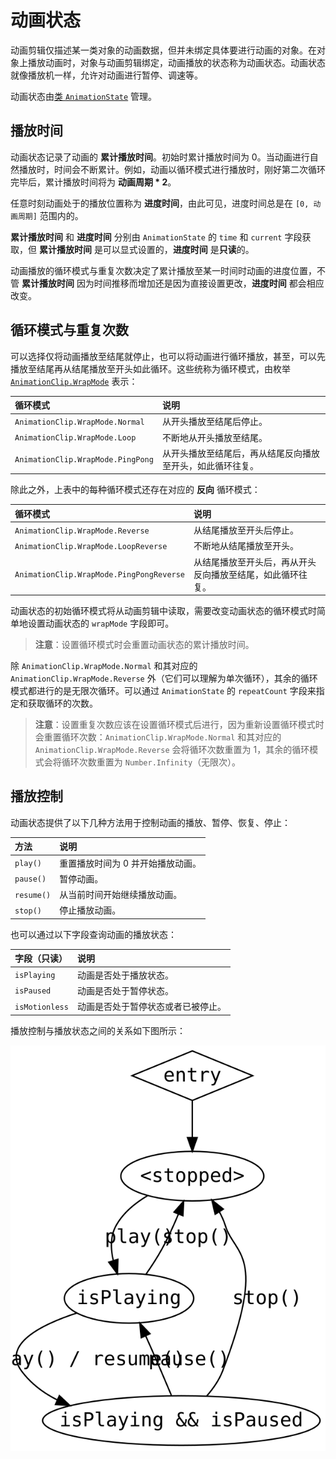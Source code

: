 # 动画状态

动画剪辑仅描述某一类对象的动画数据，但并未绑定具体要进行动画的对象。在对象上播放动画时，对象与动画剪辑绑定，动画播放的状态称为动画状态。动画状态就像播放机一样，允许对动画进行暂停、调速等。

动画状态由[类 `AnimationState`](https://docs.cocos.com/creator/3.0/api/zh/classes/animation.animationstate-1.html) 管理。

## 播放时间

动画状态记录了动画的 **累计播放时间**。初始时累计播放时间为 0。当动画进行自然播放时，时间会不断累计。例如，动画以循环模式进行播放时，刚好第二次循环完毕后，累计播放时间将为 **动画周期 * 2**。

任意时刻动画处于的播放位置称为 **进度时间**，由此可见，进度时间总是在 `[0, 动画周期]` 范围内的。

**累计播放时间** 和 **进度时间** 分别由 `AnimationState` 的 `time` 和 `current` 字段获取，但 **累计播放时间** 是可以显式设置的，**进度时间** 是**只读**的。

动画播放的循环模式与重复次数决定了累计播放至某一时间时动画的进度位置，不管 **累计播放时间** 因为时间推移而增加还是因为直接设置更改，**进度时间** 都会相应改变。

## 循环模式与重复次数

可以选择仅将动画播放至结尾就停止，也可以将动画进行循环播放，甚至，可以先播放至结尾再从结尾播放至开头如此循环。这些统称为循环模式，由枚举 [`AnimationClip.WrapMode`](https://docs.cocos.com/creator/3.0/api/zh/enums/animation.wrapmode.html) 表示：

| 循环模式 | 说明 |
| :--- | :--- |
| `AnimationClip.WrapMode.Normal`  | 从开头播放至结尾后停止。 |
| `AnimationClip.WrapMode.Loop`    | 不断地从开头播放至结尾。 |
| `AnimationClip.WrapMode.PingPong` | 从开头播放至结尾后，再从结尾反向播放至开头，如此循环往复。 |

除此之外，上表中的每种循环模式还存在对应的 **反向** 循环模式：

| 循环模式 | 说明 |
| :--- | :--- |
| `AnimationClip.WrapMode.Reverse`  | 从结尾播放至开头后停止。 |
| `AnimationClip.WrapMode.LoopReverse`    | 不断地从结尾播放至开头。 |
| `AnimationClip.WrapMode.PingPongReverse` | 从结尾播放至开头后，再从开头反向播放至结尾，如此循环往复。 |

动画状态的初始循环模式将从动画剪辑中读取，需要改变动画状态的循环模式时简单地设置动画状态的 `wrapMode` 字段即可。

> **注意**：设置循环模式时会重置动画状态的累计播放时间。

除 `AnimationClip.WrapMode.Normal` 和其对应的 `AnimationClip.WrapMode.Reverse` 外（它们可以理解为单次循环），其余的循环模式都进行的是无限次循环。可以通过 `AnimationState` 的 `repeatCount` 字段来指定和获取循环的次数。

> **注意**：设置重复次数应该在设置循环模式后进行，因为重新设置循环模式时会重置循环次数：`AnimationClip.WrapMode.Normal` 和其对应的 `AnimationClip.WrapMode.Reverse` 会将循环次数重置为 1，其余的循环模式会将循环次数重置为 `Number.Infinity`（无限次）。

## 播放控制

动画状态提供了以下几种方法用于控制动画的播放、暂停、恢复、停止：

| 方法 | 说明 |
| :--- | :--- |
| `play()`  | 重置播放时间为 0 并开始播放动画。 |
| `pause()`    | 暂停动画。 |
| `resume()` | 从当前时间开始继续播放动画。 |
| `stop()` | 停止播放动画。 |

也可以通过以下字段查询动画的播放状态：

| 字段（只读） | 说明 |
| :--- | :--- |
| `isPlaying`  | 动画是否处于播放状态。 |
| `isPaused`    | 动画是否处于暂停状态。 |
| `isMotionless` | 动画是否处于暂停状态或者已被停止。 |

播放控制与播放状态之间的关系如下图所示：

![Playback control](./playback-control.svg)

